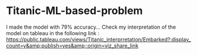# Titanic-ML-based-problem
I made the model with 79% accuracy... Check my interpretation of the model on tableau in the following link :  https://public.tableau.com/views/Titanic_interprretation/Embarked?:display_count=y&amp;publish=yes&amp;:origin=viz_share_link
